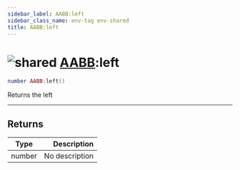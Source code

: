 ```yaml
---
sidebar_label: AABB:left
sidebar_class_name: env-tag env-shared
title: AABB:left
---
```


# <img src='/img/wiki/shared.png' alt='shared' classname='env-tag' /> [AABB](../aabb/README.md):left

```lua
number AABB:left()
```

Returns the left<br/>

-----------------
## Returns

| Type   | Description |
| ------ | ----------: |
| number | No description |

